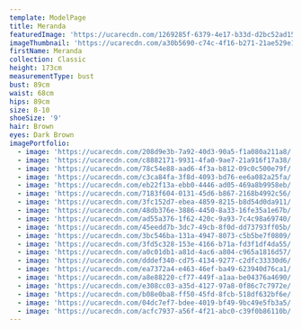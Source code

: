 ```yaml
---
template: ModelPage
title: Meranda
featuredImage: 'https://ucarecdn.com/1269285f-6379-4e17-b33d-d2bc52ad159a/'
imageThumbnail: 'https://ucarecdn.com/a30b5690-c74c-4f16-b271-21ae529e1860/'
firstName: Meranda
collection: Classic
height: 173cm
measurementType: bust
bust: 89cm
waist: 68cm
hips: 89cm
size: 8-10
shoeSize: '9'
hair: Brown
eyes: Dark Brown
imagePortfolio:
  - image: 'https://ucarecdn.com/208d9e3b-7a92-40d3-90a5-f1a080a211a8/'
  - image: 'https://ucarecdn.com/c8882171-9931-4fa0-9ae7-21a916f17a38/'
  - image: 'https://ucarecdn.com/78c54e88-aad6-4f3a-b812-09c0c500e79f/'
  - image: 'https://ucarecdn.com/c3ca84fa-3f8d-4093-bd76-ee6a082a25fa/'
  - image: 'https://ucarecdn.com/eb22f13a-ebb0-4446-ad05-469a8b9958eb/'
  - image: 'https://ucarecdn.com/7183f604-0131-45d6-b867-2168b4992c56/'
  - image: 'https://ucarecdn.com/3fc152d7-ebea-4859-8215-b8d54d0da911/'
  - image: 'https://ucarecdn.com/48db376e-3886-4450-8a33-16fe35a1e67b/'
  - image: 'https://ucarecdn.com/ad55a376-1f62-420c-9a93-7c4c98a69740/'
  - image: 'https://ucarecdn.com/45eedd7b-3dc7-49cb-8f0d-dd73793ff05b/'
  - image: 'https://ucarecdn.com/3bc546ba-131a-4947-8073-c5b5be7f0809/'
  - image: 'https://ucarecdn.com/3fd5c328-153e-4166-b71a-fd3f1df4da55/'
  - image: 'https://ucarecdn.com/a0c01db1-a81d-4ac6-a804-c965a1816d57/'
  - image: 'https://ucarecdn.com/dddef340-cd75-4134-9277-c2dfc33330d6/'
  - image: 'https://ucarecdn.com/ea7372a4-e463-46ef-ba49-623940d76ca1/'
  - image: 'https://ucarecdn.com/a8e88220-cf77-449f-a1aa-be04376a4690/'
  - image: 'https://ucarecdn.com/e308cc03-a35d-4127-97a8-0f86c7c7972e/'
  - image: 'https://ucarecdn.com/b08e0ba8-ff50-45fd-8fcb-518df632bf6e/'
  - image: 'https://ucarecdn.com/04dc7ef7-bdee-4019-bf49-9bc49e5fb3a5/'
  - image: 'https://ucarecdn.com/acfc7937-a56f-4f21-abc0-c39f0b86110b/'
---
```


